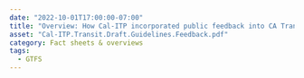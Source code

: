 ```yaml
---
date: "2022-10-01T17:00:00-07:00"
title: "Overview: How Cal-ITP incorporated public feedback into CA Transit Data Guidelines v3.0"
asset: "Cal-ITP.Transit.Draft.Guidelines.Feedback.pdf"
category: Fact sheets & overviews
tags:
  - GTFS
---
```

